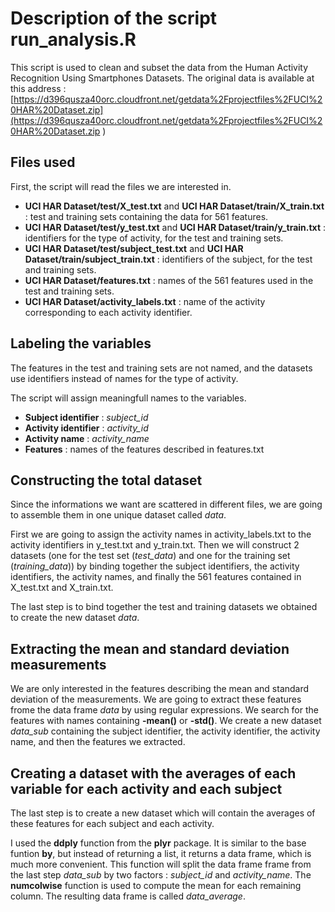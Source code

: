 # Description of the script run_analysis.R

This script is used to clean and subset the data from the Human Activity 
Recognition Using Smartphones Datasets. The original data is available at this
address : [https://d396qusza40orc.cloudfront.net/getdata%2Fprojectfiles%2FUCI%20HAR%20Dataset.zip](https://d396qusza40orc.cloudfront.net/getdata%2Fprojectfiles%2FUCI%20HAR%20Dataset.zip )

## Files used

First, the script will read the files we are interested in.

- **UCI HAR Dataset/test/X_test.txt** and **UCI HAR Dataset/train/X_train.txt** : test and training sets containing the data for 561 features.
- **UCI HAR Dataset/test/y_test.txt** and **UCI HAR Dataset/train/y_train.txt** : identifiers for the type of activity, for the test and training sets.
- **UCI HAR Dataset/test/subject_test.txt** and **UCI HAR Dataset/train/subject_train.txt** : identifiers of the subject, for the test and training sets.
- **UCI HAR Dataset/features.txt** : names of the 561 features used in the test and training sets.
- **UCI HAR Dataset/activity_labels.txt** : name of the activity corresponding to each activity identifier.

## Labeling the variables

The features in the test and training sets are not named, and the datasets use identifiers instead of names for the type of activity.

The script will assign meaningfull names to the variables.

- **Subject identifier** : *subject_id*
- **Activity identifier** : *activity_id*
- **Activity name** : *activity_name*
- **Features** : names of the features described in features.txt

## Constructing the total dataset

Since the informations we want are scattered in different files, we are going to assemble them in one unique dataset called *data*.

First we are going to assign the activity names in activity_labels.txt to the activity identifiers in y_test.txt and y_train.txt. Then we will construct 2 datasets (one for the test set (*test_data*) and one for the training set (*training_data*)) by binding together the subject identifiers, the activity identifiers, the activity names, and finally the 561 features contained in X_test.txt and X_train.txt.

The last step is to bind together the test and training datasets we obtained to create the new dataset *data*. 

## Extracting the mean and standard deviation measurements

We are only interested in the features describing the mean and standard deviation of the measurements. We are going to extract these features frome the data frame *data* by using regular expressions. We search for the features with names containing **-mean()** or **-std()**. We create a new dataset *data_sub* containing the subject identifier, the activity identifier, the activity name, and then the features we extracted. 

## Creating a dataset with the averages of each variable for each activity and each subject

The last step is to create a new dataset which will contain the averages of these features for each subject and each activity.

I used the **ddply** function from the **plyr** package. It is similar to the base funtion **by**, but instead of returning a list, it returns a data frame, which is much more convenient. This function will split the data frame frame from the last step *data_sub* by two factors : *subject_id* and *activity_name*. The **numcolwise** function is used to compute the mean for each remaining column. The resulting data frame is called *data_average*.




























